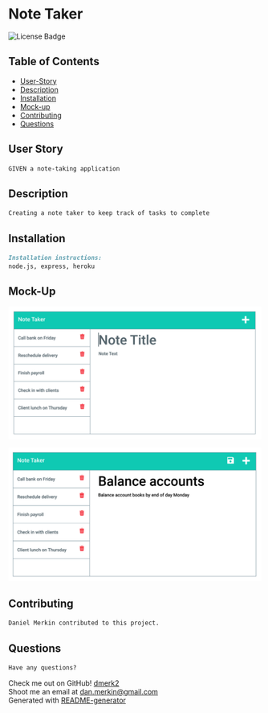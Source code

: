 <h1>Note Taker</h1>

![License Badge](https://img.shields.io/badge/-GNU--Affero--General--Public--License--v3.0-green)

## Table of Contents

- [User-Story](#user-story)
- [Description](#description)
- [Installation](#installation)
- [Mock-up](#mock-up)
- [Contributing](#installation)
- [Questions](#questions)

## User Story

```md
GIVEN a note-taking application
```

## Description

```md
Creating a note taker to keep track of tasks to complete
```

## Installation

```md
Installation instructions:
node.js, express, heroku
```

## Mock-Up

![](./Assets/11-express-homework-demo-01.png)

![](./Assets/11-express-homework-demo-02.png)
## Contributing

```md
Daniel Merkin contributed to this project.
```

## Questions

```md
Have any questions?
```

Check me out on GitHub! [dmerk2](https://github.com/dmerk2)<br>
Shoot me an email at dan.merkin@gmail.com<br>
Generated with [README-generator](https://github.com/dmerk2/Professional-README-Generator)
